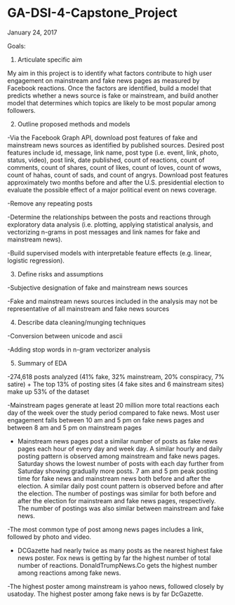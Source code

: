 # GA-DSI-4-Capstone_Project

January 24, 2017

Goals:

1. Articulate specific aim

  My aim in this project is to identify what factors contribute to high user engagement 
  on mainstream and fake news pages as measured by Facebook reactions. Once the factors 
  are identified, build a model that predicts whether a news source is fake or mainstream, 
  and build another model that determines which topics are likely to be most popular among
  followers. 

2. Outline proposed methods and models

  -Via the Facebook Graph API, download post features of fake and mainstream news sources as 
   identified by published sources. Desired post features include id, message, link name, 
   post type (i.e. event, link, photo, status, video), post link, date published, count of 
   reactions, count of comments, count of shares, count of likes, count of loves, count of 
   wows, count of hahas, count of sads, and count of angrys. Download post features approximately 
   two months before and after the U.S. presidential election to evaluate the possible effect of 
   a major political event on news coverage. 
   
   -Remove any repeating posts
   
  -Determine the relationships between the posts and reactions through exploratory data analysis 
   (i.e. plotting, applying statistical analysis, and vectorizing n-grams in post messages and link 
   names for fake and mainstream news).
   
  -Build supervised models with interpretable feature effects (e.g. linear, logistic regression). 

3. Define risks and assumptions

  -Subjective designation of fake and mainstream news sources
  
  -Fake and mainstream news sources included in the analysis may not be representative of all 
   mainstream and fake news sources

4. Describe data cleaning/munging techniques

  -Conversion between unicode and ascii
  
  -Adding stop words in n-gram vectorizer analysis

5. Summary of EDA

  -274,618 posts analyzed  (41% fake, 32% mainstream, 20% conspiracy, 7% satire)
    + The top 13% of posting sites (4 fake sites and 6 mainstream sites) make up 53% of the dataset
  
  -Mainstream pages generate at least 20 million more total reactions each day of the week 
   over the study period compared to fake news. Most user engagement falls between 10 am 
   and 5 pm on fake news pages and between 8 am and 5 pm on mainstream pages
  
  - Mainstream news pages post a similar number of posts as fake news pages each hour of 
    every day and week day. A similar hourly and daily posting pattern is observed among 
    mainstream and fake news pages. Saturday shows the lowest number of posts with each day further from Saturday showing
    gradually more posts. 7 am and 5 pm peak posting time for fake news and mainstream
    news both before and after the election. A similar daily post count pattern is 
    observed before and after the election. The number of postings was similar for 
    both before and after the election for mainstream and fake news pages, respectively.
    The number of postings was also similar between mainstream and fake news.
  
  -The most common type of post among news pages includes a link, followed by photo
   and video.
  
  - DCGazette had nearly twice as many posts as the nearest highest fake news poster.
    Fox news is getting by far the highest number of total number of reactions.
    DonaldTrumpNews.Co gets the highest number among reactions among fake news.
   
   -The highest poster among mainstream is yahoo news, followed closely by usatoday.
    The highest poster among fake news   is by far DcGazette. 
    
    






